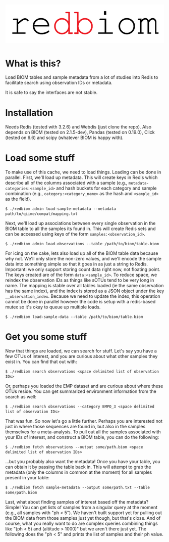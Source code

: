 # ![redbiom](logo.png)

# What is this?

Load BIOM tables and sample metadata from a lot of studies into Redis to facilitate search using observation IDs or metadata.

It is safe to say the interfaces are not stable.

# Installation

Needs Redis (tested with 3.2.6) and Webdis (just clone the repo). Also depends on BIOM (tested on 2.1.5-dev), Pandas (tested on 0.19.0), Click (tested on 6.6) and scipy (whatever BIOM is happy with).

# Load some stuff

To make use of this cache, we need to load things. Loading can be done in parallel. First, we'll load up metadata. This will create keys in Redis which describe all of the columns associated with a sample (e.g., `metadata-categories:<sample_id>` and hash buckets for each category and sample combination (e.g., `category:<category_name>` as the hash and `<sample_id>` as the field). 

	$ ./redbiom admin load-sample-metadata --metadata path/to/qiime/compat/mapping.txt

Next, we'll load up associations between every single observation in the BIOM table to all the samples its found in. This will create Redis sets and can be accessed using keys of the form `samples:<observation_id>`. 

	$ ./redbiom admin load-observations --table /path/to/biom/table.biom

For icing on the cake, lets also load up all of the BIOM table data because why not. We'll only store the non-zero values, and we'll encode the sample data into something simple so that it goes in as just a string to Redis. Important: we only support storing count data right now, not floating point. The keys created are of the form `data:<sample_id>`. To reduce space, we reindex the observation IDs as things like sOTUs tend to be very long in name. The mapping is stable over all tables loaded (ie the same observation has the same index), and the index is stored as a JSON object under the key `__observation_index`. Because we need to update the index, this operation cannot be done in parallel however the code is setup with a redis-based mutex so it's okay to queue up multiple loads.

	$ ./redbiom load-sample-data --table /path/to/biom/table.biom

# Get you some stuff

Now that things are loaded, we can search for stuff. Let's say you have a few OTUs of interest, and you are curious about what other samples they exist in. You can find that out with:

	$ ./redbiom search observations <space delimited list of observation IDs>

Or, perhaps you loaded the EMP dataset and are curious about where these OTUs reside. You can get summarized environment information from the search as well:


	$ ./redbiom search observations --category EMPO_3 <space delimited list of observation IDs>

That was fun. So now let's go a little further. Perhaps you are interested not just in where those sequences are found in, but also in the samples themselves for a meta-analysis. To pull out all the samples associated with your IDs of interest, and construct a BIOM table, you can do the following:

	$ ./redbiom fetch observations --output some/path.biom <space delimited list of observation IDs>

...but you probably also want the metadata! Once you have your table, you can obtain it by passing the table back in. This will attempt to grab the metadata (only the columns in common at the moment) for all samples present in your table:

	$ ./redbiom fetch sample-metadata --output some/path.txt --table some/path.biom 

Last, what about finding samples of interest based off the metadata? Simple! You can get lists of samples from a singular query at the moment (e.g., all samples with "ph < 5"). We haven't built support yet for pulling out the BIOM data from those samples just yet though, but that's close. And of course, what you really want to do are complex queries combining things like "(ph < 5) and (altitude > 1000)" but we aren't there just yet. The following does the "ph < 5" and prints the list of samples and their ph value.
